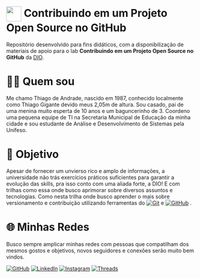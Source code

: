 <h1>
    <a href="https://www.dio.me/">
     <img align="center" width="40px" src="https://hermes.digitalinnovation.one/assets/diome/logo-minimized.png"></a>
    <span> Contribuindo em um Projeto Open Source no GitHub</span>
</h1>

Repositório desenvolvido para fins didáticos, com a disponibilização de materiais de apoio para o lab **Contribuindo em um Projeto Open Source no GitHub** da [DIO](https://www.dio.me/).

# 👨‍💻 Quem sou #

Me chamo Thiago de Andrade, nascido em 1987, conhecido localmente como Thiago Gigante devido meus 2,05m de altura. Sou casado, pai de uma menina muito esperta de 10 anos e um baguncerinho de 3.
Coordeno uma pequena equipe de TI na Secretaria Municipal de Educação da minha cidade e sou estudante de Análise e Desenvolvimento de Sistemas pela Unifeso.

# 🎯 Objetivo #

Apesar de fornecer um unvierso rico e amplo de informações, a universidade não trás exercícios práticos suficientes para garantir a evolução das skills, pra isso conto com uma aliada forte, a DIO! E com trilhas como essa onde busco aprimorar sobre diversos assuntos e tecnologias. Como nesta trilha onde busco aprender o mais sobre versionamento e contribuição utilizando ferramentas do [![Git](https://img.shields.io/badge/Git-000?style=for-the-badge&logo=git&logoColor=E94D5F)](https://git-scm.com/doc) e [![GitHub](https://img.shields.io/badge/GitHub-000?style=for-the-badge&logo=github&logoColor=30A3DC)](https://docs.github.com/) .

# 🌐 Minhas Redes #

Busco sempre amplicar minhas redes com pessoas que compatilham dos mesmos gostos e objetivos, novos seguidores e conexões serão muito bem vindos.

[![GitHub](https://img.shields.io/badge/GitHub-fff?style=for-the-badge&logo=github&logoColor=181717)](https://github.com/thiagogigante)
[![LinkedIn](https://img.shields.io/badge/LinkedIn-fff?style=for-the-badge&logo=linkedin&logoColor=30A3DC)](https://www.linkedin.com/in/thiagoandraderego/)
[![Instagram](https://img.shields.io/badge/Instagram-fff?style=for-the-badge&logo=instagram&logoColor=E1306CC)](https://www.instagram.com/thiago.gigante/)
[![Threads](https://img.shields.io/badge/Threads-fff?style=for-the-badge&logo=threads&logoColor=181717)](https://www.threads.net/@thiago.gigante)
